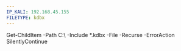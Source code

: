```yaml
---
IP_KALI: 192.168.45.155
FILETYPE: kdbx
---
```

Get-ChildItem -Path C:\ -Include *.<span id="FILETYPE"/>kdbx<span type="end"/> -File -Recurse -ErrorAction SilentlyContinue